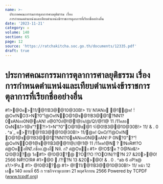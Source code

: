 ```yaml
---
name: >-
  ประกาศคณะกรรมการตุลาการศาลยุติธรรม เรื่อง
  การกำหนดตำแหน่งและเทียบตำแหน่งข้าราชการตุลาการที่เรียกชื่ออย่างอื่น
date: '2023-11-21'
category: ก
volume: 140
section: 65
page: 12
source: 'https://ratchakitcha.soc.go.th/documents/12335.pdf'
draft: true
---
```


# ประกาศคณะกรรมการตุลาการศาลยุติธรรม เรื่อง การกำหนดตำแหน่งและเทียบตำแหน่งข้าราชการตุลาการที่เรียกชื่ออย่างอื่น

#1>@0ค>11/@1!B3@@10@30B!> 11/ N1ANอ @1ํ@ห! !ํ@Oห!NO3>N?0"!ํ@Oห!NO@1@ช@1!B3@@1?NN1?0ชANออ0N@อAN! อ@0?0อํ@!@!@/ค/@/Q!/@!1@ 11 /11คสอ OหN&1>1@ช"??!>1>N"?0"O@1@ช@1 %่@0!B3@@10@30B!> 11/ & . 0 . ^a`_ ค>11/@1!B3@@10@30B!> 11/ํ@ห! QหO/?!ํ@Oห!N O@1@ช@1!B3@@1?NN1?0ชANออ0N@อAN! P 0N?0"?"!ํ@Oห!NO@1@ช@1!B3@@1!@//@!1@ 11 /11คห!@N ? !NอR#!?O ตํ@Oห่งที่N/ี.กชื่ออ.่@งอื่ Nที. ก? ตํ@Oห่ง #1> @!O$!ค ? 0@Nส&!> Q!0@3?@ 1อ#1> @!0@3?@ ?O!?O !?OO!N/?!?N 27 &20>@0! 2566 N#็!!O!R# #1>@0  /?!?N 13 &20>@0! & . 0 . ^ab 6 อP!ช@ ช?/>!Pส. #1> @!0@3?@ #1> @!11/@1!B3@@10@30B!> 11/ หน้า 12 เลม 140 ตอนที่ 65 ก ราชกิจจานุเบกษา 21 พฤศจิกายน 2566 Powered by TCPDF (www.tcpdf.org)

